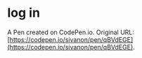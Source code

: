 # log in

A Pen created on CodePen.io. Original URL: [https://codepen.io/sivanon/pen/qBVdEGE](https://codepen.io/sivanon/pen/qBVdEGE).


